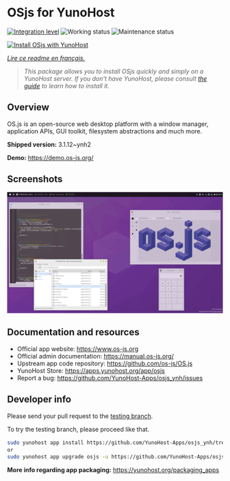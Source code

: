 <!--
N.B.: This README was automatically generated by https://github.com/YunoHost/apps/tree/master/tools/README-generator
It shall NOT be edited by hand.
-->

# OSjs for YunoHost

[![Integration level](https://dash.yunohost.org/integration/osjs.svg)](https://dash.yunohost.org/appci/app/osjs) ![Working status](https://ci-apps.yunohost.org/ci/badges/osjs.status.svg) ![Maintenance status](https://ci-apps.yunohost.org/ci/badges/osjs.maintain.svg)

[![Install OSjs with YunoHost](https://install-app.yunohost.org/install-with-yunohost.svg)](https://install-app.yunohost.org/?app=osjs)

*[Lire ce readme en français.](./README_fr.md)*

> *This package allows you to install OSjs quickly and simply on a YunoHost server.
If you don't have YunoHost, please consult [the guide](https://yunohost.org/#/install) to learn how to install it.*

## Overview

OS.js is an open-source web desktop platform with a window manager, application APIs, GUI toolkit, filesystem abstractions and much more.


**Shipped version:** 3.1.12~ynh2

**Demo:** https://demo.os-js.org/

## Screenshots

![Screenshot of OSjs](./doc/screenshots/screenshot.png)

## Documentation and resources

* Official app website: <https://www.os-js.org>
* Official admin documentation: <https://manual.os-js.org/>
* Upstream app code repository: <https://github.com/os-js/OS.js>
* YunoHost Store: <https://apps.yunohost.org/app/osjs>
* Report a bug: <https://github.com/YunoHost-Apps/osjs_ynh/issues>

## Developer info

Please send your pull request to the [testing branch](https://github.com/YunoHost-Apps/osjs_ynh/tree/testing).

To try the testing branch, please proceed like that.

``` bash
sudo yunohost app install https://github.com/YunoHost-Apps/osjs_ynh/tree/testing --debug
or
sudo yunohost app upgrade osjs -u https://github.com/YunoHost-Apps/osjs_ynh/tree/testing --debug
```

**More info regarding app packaging:** <https://yunohost.org/packaging_apps>
